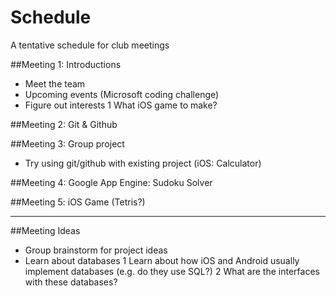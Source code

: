 Schedule
========
A tentative schedule for club meetings

##Meeting 1: Introductions
* Meet the team
* Upcoming events (Microsoft coding challenge)
* Figure out interests
     1  What iOS game to make?

##Meeting 2: Git & Github

##Meeting 3: Group project
* Try using git/github with existing project (iOS: Calculator)

##Meeting 4: Google App Engine: Sudoku Solver

##Meeting 5: iOS Game (Tetris?)

***

##Meeting Ideas
* Group brainstorm for project ideas
* Learn about databases
     1 Learn about how iOS and Android usually implement databases (e.g. do they use SQL?)
     2 What are the interfaces with these databases?

